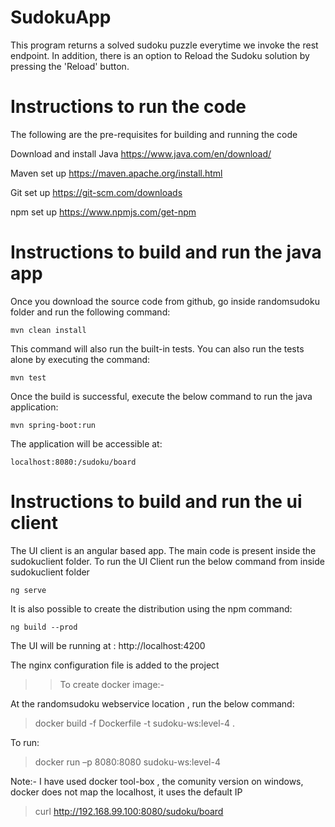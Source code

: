 # SudokuApp

This program returns a solved sudoku puzzle everytime we invoke the rest endpoint.
In addition, there is an option to Reload the Sudoku solution by pressing the 'Reload' button.

# Instructions to run the code

The following are the pre-requisites for building and running the code

Download and install Java
https://www.java.com/en/download/

Maven set up
https://maven.apache.org/install.html

Git set up
https://git-scm.com/downloads

npm set up
https://www.npmjs.com/get-npm

# Instructions to build and run the java app

Once you download the source code from github, go inside randomsudoku folder and run the following command:
```
mvn clean install

```
This command will also run the built-in tests. You can also run the tests alone by executing the command:

```
mvn test

```
Once the build is successful, execute the below command to run the java application:
```
mvn spring-boot:run

```
The application will be accessible at:

```
localhost:8080:/sudoku/board

```
# Instructions to build and run the ui client
The UI client is an angular based app. The main code is present inside the sudokuclient folder.
To run the UI Client run the below command from inside sudokuclient folder

```
ng serve

```
It is also possible to create the distribution using the npm command:
```
ng build --prod
```

The UI will be running at : http://localhost:4200

The nginx configuration file is added to the project


>> To create docker image:-

At the randomsudoku webservice location , run the below command:

>docker build -f Dockerfile -t sudoku-ws:level-4 .

To run:

>docker run –p 8080:8080 sudoku-ws:level-4

Note:- I have used docker tool-box , the comunity version on windows, docker does not map the localhost, it uses the default IP

> curl http://192.168.99.100:8080/sudoku/board



